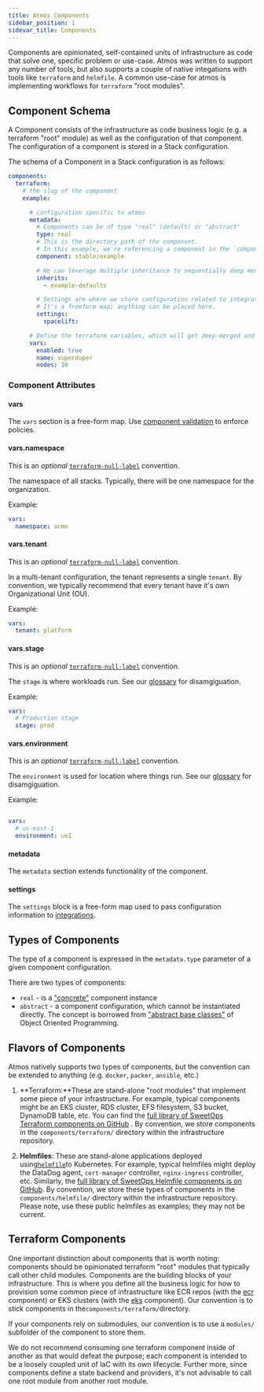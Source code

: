 ```yaml
---
title: Atmos Components
sidebar_position: 1
sidevar_title: Components
---
```


Components are opinionated, self-contained units of infrastructure as code that solve one, specific problem or use-case. Atmos was written to support
any number of tools, but also supports a couple of native integations with tools like `terraform` and `helmfile`. A common use-case for atmos is
implementing workflows for `terraform` "root modules".

## Component Schema

A Component consists of the infrastructure as code business logic (e.g. a terraform "root" module) as well as the configuration of that component. The
configuration of a component is stored in a Stack configuration.

The schema of a Component in a Stack configuration is as follows:

```yaml
components:
  terraform:
    # the slug of the component
    example:

      # configuration specific to atmos
      metadata:
        # Components can be of type "real" (default) or "abstract"
        type: real
        # This is the directory path of the component. 
        # In this example, we're referencing a component in the `componentns/terraform/stable/example` folder.
        component: stable/example

        # We can leverage multiple inheritance to sequentially deep merge multiple configurations
        inherits:
          - example-defaults

        # Settings are where we store configuration related to integrations.
        # It's a freeform map; anything can be placed here.
        settings:
          spacelift:

      # Define the terraform variables, which will get deep-merged and exported to a `.tfvars` file by atmos.
      vars:
        enabled: true
        name: superduper
        nodes: 10
```


### Component Attributes

#### vars

The `vars` section is a free-form map. Use [component validation](/core-concepts/components/component-validation) to enforce policies.

#### vars.namespace

This is an *optional* [`terraform-null-label`](https://github.com/cloudposse/terraform-null-label) convention. 

The namespace of all stacks. Typically, there will be one namespace for the organization.

Example:

```yaml
vars:
  namespace: acme
```

#### vars.tenant

This is an *optional* [`terraform-null-label`](https://github.com/cloudposse/terraform-null-label) convention. 

In a multi-tenant configuration, the tenant represents a single `tenant`. By convention, we typically
recommend that every tenant have it's own Organizational Unit (OU).

Example:

```yaml
vars:
  tenant: platform
```


#### vars.stage

This is an *optional* [`terraform-null-label`](https://github.com/cloudposse/terraform-null-label) convention. 

The `stage` is where workloads run. See our [glossary](/reference/glossary) for disamgiguation.

Example:
```yaml
vars:
  # Production stage
  stage: prod
```

#### vars.environment

This is an *optional* [`terraform-null-label`](https://github.com/cloudposse/terraform-null-label) convention. 

The `environment` is used for location where things run. See our [glossary](/reference/glossary) for disamgiguation.

Example:
```yaml

vars:
  # us-east-1
  environment: ue1
```

#### metadata

The `metadata` section extends functionality of the component.

#### settings

The `settings` block is a free-form map used to pass configuration information to [integrations](/category/integrations).

## Types of Components

The type of a component is expressed in the `metadata.type` parameter of a given component configuration.

There are two types of components:

- `real` - is a ["concrete"](https://en.wikipedia.org/wiki/Concrete_class) component instance
- `abstract` - a component configuration, which cannot be instantiated directly. The concept is borrowed
  from ["abstract base classes"](https://en.wikipedia.org/wiki/Abstract_type) of Object Oriented Programming.

## Flavors of Components

Atmos natively supports two types of components, but the convention can be extended to anything (e.g. `docker`, `packer`, `ansible`, etc.)

1. **Terraform:**These are stand-alone "root modules" that implement some piece of your infrastructure. For example, typical components might be an
   EKS cluster, RDS cluster, EFS filesystem, S3 bucket, DynamoDB table, etc. You can find
   the [full library of SweetOps Terraform components on GitHub](https://github.com/cloudposse/terraform-aws-components "https://github.com/cloudposse/terraform-aws-components")
   . By convention, we store components in the `components/terraform/` directory within the infrastructure repository.

2. **Helmfiles**: These are stand-alone applications deployed using[`helmfile`](https://github.com/helmfile)to Kubernetes. For example, typical
   helmfiles might deploy the DataDog agent, `cert-manager` controller, `nginx-ingress` controller, etc. Similarly,
   the [full library of SweetOps Helmfile components is on GitHub](https://github.com/cloudposse/helmfiles "https://github.com/cloudposse/helmfiles").
   By convention, we store these types of components in the `components/helmfile/` directory within the infrastructure repository. Please note, use
   these public helmfiles as examples; they may not be current.

## Terraform Components

One important distinction about components that is worth noting: components should be opinionated terraform "root" modules that typically call other child modules. Components are the building blocks of your infrastructure. This is where you define all the business logic for how to provision some common piece of infrastructure like ECR repos (with the [ecr](https://github.com/cloudposse/terraform-aws-components/tree/master/modules/ecr) component) or EKS clusters (with the [eks](https://github.com/cloudposse/terraform-aws-components/tree/master/modules/eks/cluster) component). Our convention is to stick components in the`components/terraform/`directory.

If your components rely on submodules, our convention is to use a `modules/` subfolder of the component to store them.

We do not recommend consuming one terraform component inside of another as that would defeat the purpose; each component is intended to be a loosely coupled unit of IaC with its own lifecycle. Further more, since components define a state backend and providers, it's not advisable to call one root module from another root module.
